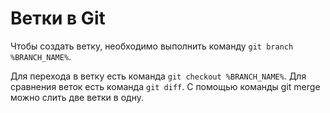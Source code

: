 # Ветки в Git 

Чтобы создать ветку, необходимо выполнить команду `git branch %BRANCH_NAME%`.

Для перехода в ветку есть команда `git checkout %BRANCH_NAME%`.
Для сравнения веток есть команда `git diff`.
С помощью команды git merge можно слить две ветки в одну.
